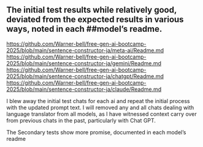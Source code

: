 ## The initial test results  while relatively good, deviated from the expected results in various ways, noted in each ##model’s readme.

https://github.com/Warner-bell/free-gen-ai-bootcamp-2025/blob/main/sentence-constructor-ja/meta-ai/Readme.md
https://github.com/Warner-bell/free-gen-ai-bootcamp-2025/blob/main/sentence-constructor-ja/gemini/Readme.md
https://github.com/Warner-bell/free-gen-ai-bootcamp-2025/blob/main/sentence-constructor-ja/chatgpt/Readme.md
https://github.com/Warner-bell/free-gen-ai-bootcamp-2025/blob/main/sentence-constructor-ja/claude/Readme.md

I blew away the initial test chats for each ai and repeat the initial process with the updated prompt text. I will removed any and all chats dealing with language translator from all models, as I have witnessed context carry over from previous  chats in the past, particularly with Chat GPT.

The Secondary tests show more promise, documented in each model’s readme
